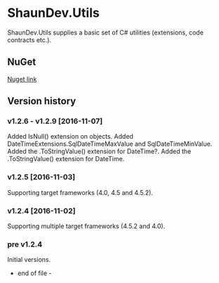 # ShaunDev.Utils

ShaunDev.Utils supplies a basic set of C# utilities (extensions, code contracts etc.).


## NuGet
[Nuget link](https://www.nuget.org/packages/ShaunDev.Utils)


## Version history

### v1.2.6 - v1.2.9 [2016-11-07]
Added IsNull() extension on objects.
Added DateTimeExtensions.SqlDateTimeMaxValue and SqlDateTimeMinValue.
Added the .ToStringValue() extension for DateTime?.
Added the .ToStringValue() extension for DateTime.

### v1.2.5 [2016-11-03]
Supporting target frameworks (4.0, 4.5 and 4.5.2).

### v1.2.4 [2016-11-02]
Supporting multiple target frameworks (4.5.2 and 4.0).

### pre v1.2.4
Initial versions.

 - end of file -
